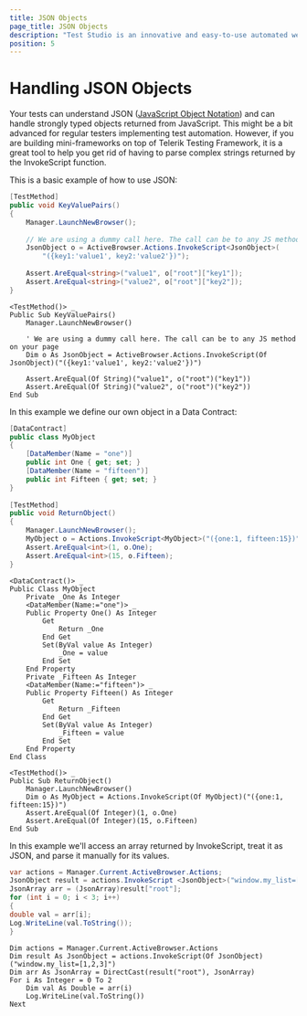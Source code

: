 ```yaml
---
title: JSON Objects
page_title: JSON Objects
description: "Test Studio is an innovative and easy-to-use automated web, WPF and load testing solution. Test Studio tests support essential technologies like ASP.NET AJAX, Silverlight, PHP and MVC. HTML5, Testing framework, functional testing, performance testing, load testing, exploratory testing, manual testing."
position: 5
---
```

# Handling JSON Objects

Your tests can understand JSON (<a href="http://www.json.org/" target="_blank" rel="nofollow">JavaScript Object Notation</a>) and can handle strongly typed objects returned from JavaScript. This might be a bit advanced for regular testers implementing test automation. However, if you are building mini-frameworks on top of Telerik Testing Framework, it is a great tool to help you get rid of having to parse complex strings returned by the InvokeScript function.
 
This is a basic example of how to use JSON:

````C#
[TestMethod]
public void KeyValuePairs()
{
    Manager.LaunchNewBrowser();
 
    // We are using a dummy call here. The call can be to any JS method on your page
    JsonObject o = ActiveBrowser.Actions.InvokeScript<JsonObject>(
        "({key1:'value1', key2:'value2'})");
 
    Assert.AreEqual<string>("value1", o["root"]["key1"]);
    Assert.AreEqual<string>("value2", o["root"]["key2"]);
}
````
 

````VB
<TestMethod()> _
Public Sub KeyValuePairs()
    Manager.LaunchNewBrowser()
 
    ' We are using a dummy call here. The call can be to any JS method on your page
    Dim o As JsonObject = ActiveBrowser.Actions.InvokeScript(Of JsonObject)("({key1:'value1', key2:'value2'})")
 
    Assert.AreEqual(Of String)("value1", o("root")("key1"))
    Assert.AreEqual(Of String)("value2", o("root")("key2"))
End Sub
````

In this example we define our own object in a Data Contract:

````C#
[DataContract]
public class MyObject
{
    [DataMember(Name = "one")]
    public int One { get; set; }
    [DataMember(Name = "fifteen")]
    public int Fifteen { get; set; }
}
 
[TestMethod]
public void ReturnObject()
{
    Manager.LaunchNewBrowser();
    MyObject o = Actions.InvokeScript<MyObject>("({one:1, fifteen:15})");
    Assert.AreEqual<int>(1, o.One);
    Assert.AreEqual<int>(15, o.Fifteen);
}
````
 

````VB
<DataContract()> _
Public Class MyObject
    Private _One As Integer
    <DataMember(Name:="one")> _
    Public Property One() As Integer
        Get
            Return _One
        End Get
        Set(ByVal value As Integer)
            _One = value
        End Set
    End Property
    Private _Fifteen As Integer
    <DataMember(Name:="fifteen")> _
    Public Property Fifteen() As Integer
        Get
            Return _Fifteen
        End Get
        Set(ByVal value As Integer)
            _Fifteen = value
        End Set
    End Property
End Class
 
<TestMethod()> _
Public Sub ReturnObject()
    Manager.LaunchNewBrowser()
    Dim o As MyObject = Actions.InvokeScript(Of MyObject)("({one:1, fifteen:15})")
    Assert.AreEqual(Of Integer)(1, o.One)
    Assert.AreEqual(Of Integer)(15, o.Fifteen)
End Sub
````

In this example we'll access an array returned by InvokeScript, treat it as JSON, and parse it manually for its values.

````C#
var actions = Manager.Current.ActiveBrowser.Actions;
JsonObject result = actions.InvokeScript <JsonObject>("window.my_list=[1,2,3]");
JsonArray arr = (JsonArray)result["root"];
for (int i = 0; i < 3; i++)
{
double val = arr[i];
Log.WriteLine(val.ToString());
}
````
 

````VB
Dim actions = Manager.Current.ActiveBrowser.Actions
Dim result As JsonObject = actions.InvokeScript(Of JsonObject)("window.my_list=[1,2,3]")
Dim arr As JsonArray = DirectCast(result("root"), JsonArray)
For i As Integer = 0 To 2
    Dim val As Double = arr(i)
    Log.WriteLine(val.ToString())
Next
````